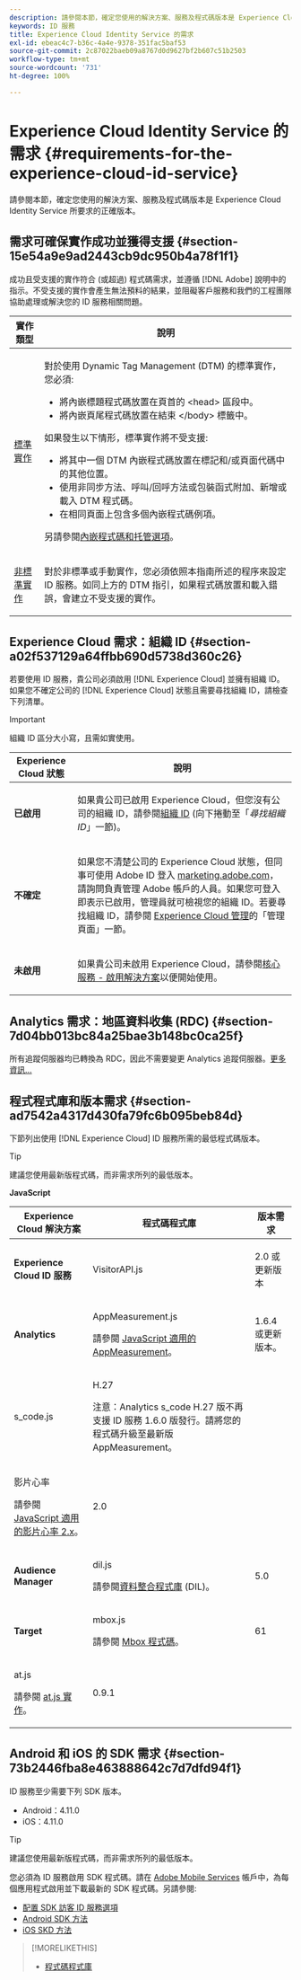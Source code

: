 ```yaml
---
description: 請參閱本節，確定您使用的解決方案、服務及程式碼版本是 Experience Cloud Identity Service 所要求的正確版本。
keywords: ID 服務
title: Experience Cloud Identity Service 的需求
exl-id: ebeac4c7-b36c-4a4e-9378-351fac5baf53
source-git-commit: 2c87022baeb09a8767d0d9627bf2b607c51b2503
workflow-type: tm+mt
source-wordcount: '731'
ht-degree: 100%

---
```


# Experience Cloud Identity Service 的需求 {#requirements-for-the-experience-cloud-id-service}

請參閱本節，確定您使用的解決方案、服務及程式碼版本是 Experience Cloud Identity Service 所要求的正確版本。

## 需求可確保實作成功並獲得支援 {#section-15e54a9e9ad2443cb9dc950b4a78f1f1}

成功且受支援的實作符合 (或超過) 程式碼需求，並遵循 [!DNL Adobe] 說明中的指示。不受支援的實作會產生無法預料的結果，並阻礙客戶服務和我們的工程團隊協助處理或解決您的 ID 服務相關問題。

<table id="table_2216C44AA66248DCAA13BF64BDF2D88A"> 
 <thead> 
  <tr> 
   <th colname="col1" class="entry"> 實作類型 </th> 
   <th colname="col2" class="entry"> 說明 </th> 
  </tr> 
 </thead>
 <tbody> 
  <tr> 
   <td colname="col1"> <p> <a href="../implementation-guides/standard.md#concept-89cd0199a9634fc48644f2d61e3d2445" format="dita" scope="local"> 標準實作</a> </p> </td> 
   <td colname="col2"> <p>對於使用 Dynamic Tag Management (DTM) 的標準實作，您必須: </p> 
    <ul id="ul_59CDE179566844B494F3068FF6333809"> 
     <li id="li_CCCB6AFC08EE405F94C42216D3CE50AC"> 將內嵌標題程式碼放置在頁首的 <span class="codeph">&lt;head&gt;</span> 區段中。 </li> 
     <li id="li_13962F2CB1764091A84863BE499675A2">將內嵌頁尾程式碼放置在結束 <span class="codeph">&lt;/body&gt;</span> 標籤中。 </li> 
    </ul> <p>如果發生以下情形，標準實作將不受支援: </p> 
    <ul id="ul_3B62559317ED4C7AA548C3B8DBA281F7"> 
     <li id="li_1F16C6D412944197BEA56BC24730782C"> 將其中一個 DTM 內嵌程式碼放置在標記和/或頁面代碼中的其他位置。 </li> 
     <li id="li_05615C01F3A947BBBD41046E68377224"> 使用非同步方法、呼叫/回呼方法或包裝函式附加、新增或載入 DTM 程式碼。 </li> 
     <li id="li_B2137DFF627B473FA876580449026D2B">在相同頁面上包含多個內嵌程式碼例項。 </li> 
    </ul> <p>另請參閱<a href="https://experienceleague.adobe.com/docs/dtm/using/client-side/deployment.html?lang=zh-Hant" format="https" scope="external">內嵌程式碼和托管選項</a>。 </p> </td> 
  </tr> 
  <tr> 
   <td colname="col1"> <p> <a href="../implementation-guides/implementation-guides.md#section-2c4f2db1f9704315a7cccab6d2e07113" format="dita" scope="local"> 非標準實作 </a> </p> </td> 
   <td colname="col2"> <p>對於非標準或手動實作，您必須依照本指南所述的程序來設定 ID 服務。如同上方的 DTM 指引，如果程式碼放置和載入錯誤，會建立不受支援的實作。 </p> </td> 
  </tr> 
 </tbody> 
</table>

## Experience Cloud 需求：組織 ID {#section-a02f537129a64ffbb690d5738d360c26}

若要使用 ID 服務，貴公司必須啟用 [!DNL Experience Cloud] 並擁有組織 ID。如果您不確定公司的 [!DNL Experience Cloud] 狀態且需要尋找組織 ID，請檢查下列清單。

>[!IMPORTANT]
>
>組織 ID 區分大小寫，且需如實使用。

<table id="table_6C74B676EB094C568D2439FDCC9A7830"> 
 <thead> 
  <tr> 
   <th colname="col1" class="entry"> Experience Cloud 狀態 </th> 
   <th colname="col2" class="entry"> 說明 </th> 
  </tr> 
 </thead>
 <tbody> 
  <tr> 
   <td colname="col1"> <p> <b>已啟用</b> </p> </td> 
   <td colname="col2"> <p>如果貴公司已啟用 <span class="keyword">Experience Cloud</span>，但您沒有公司的組織 ID，請參閱<a href="https://experienceleague.adobe.com/docs/core-services/interface/manage-users-and-products/organizations.html?lang=zh-Hant" format="https" scope="external">組織 ID</a> (向下捲動至「<i>尋找組織 ID</i>」一節)。 </p> </td> 
  </tr> 
  <tr> 
   <td colname="col1"> <p> <b>不確定</b> </p> </td> 
   <td colname="col2"> <p> 如果您不清楚公司的 <span class="keyword">Experience Cloud</span> 狀態，但同事可使用 Adobe ID 登入 <a href="https://experiencecloud.adobe.com" format="https" scope="external">marketing.adobe.com</a>，請詢問負責管理 Adobe 帳戶的人員。如果您可登入即表示已啟用，管理員就可檢視您的組織 ID。若要尋找組織 ID，請參閱 <a href="https://docs.adobe.com/help/zh-Hant/core-services/interface/experience-cloud.html" format="https" scope="external">Experience Cloud 管理</a>的「管理頁面」一節。 </p> </td> 
  </tr> 
  <tr> 
   <td colname="col1"> <p> <b>未啟用</b> </p> </td> 
   <td colname="col2"> <p> 如果貴公司未啟用 Experience Cloud，請參閱<a href="https://experienceleague.adobe.com/docs/core-services/interface/about-core-services/core-services.html?lang=zh-Hant" format="https" scope="external">核心服務 - 啟用解決方案</a>以便開始使用。 </p> </td> 
  </tr> 
 </tbody> 
</table>

## Analytics 需求：地區資料收集 (RDC) {#section-7d04bb013bc84a25bae3b148bc0ca25f}

所有追蹤伺服器均已轉換為 RDC，因此不需要變更 Analytics 追蹤伺服器。[更多資訊...](https://experienceleague.adobe.com/docs/analytics/technotes/rdc/regional-data-collection.html?lang=en)

## 程式程式庫和版本需求 {#section-ad7542a4317d430fa79fc6b095beb84d}

下節列出使用 [!DNL Experience Cloud] ID 服務所需的最低程式碼版本。

>[!TIP]
>
>建議您使用最新版程式碼，而非需求所列的最低版本。

**JavaScript**

<table id="table_8E773F76DBCB4797A0C117080CA8707C"> 
 <thead> 
  <tr> 
   <th colname="col1" class="entry"> Experience Cloud 解決方案 </th> 
   <th colname="col3" class="entry"> 程式碼程式庫 </th> 
   <th colname="col4" class="entry"> 版本需求 </th> 
  </tr> 
 </thead>
 <tbody> 
  <tr> 
   <td colname="col1"> <p> <b><span class="keyword"></span> Experience Cloud ID 服務</b> </p> </td> 
   <td colname="col3"> <p> <span class="codeph"> VisitorAPI.js</span> </p> </td> 
   <td colname="col4"> <p>2.0 或更新版本 </p> </td> 
  </tr> 
  <tr> 
   <td colname="col1" morerows="2"> <p> <b> <span class="keyword"> Analytics </span> </b> </p> </td> 
   <td colname="col3"> <p> <span class="codeph"> AppMeasurement.js</span> </p> <p>請參閱 <a href="https://experienceleague.adobe.com/docs/analytics/implementation/js/overview.html?lang=zh-Hant" format="https" scope="external">JavaScript 適用的 AppMeasurement</a>。 </p> </td> 
   <td colname="col4"> <p>1.6.4 或更新版本。 </p> </td> 
  </tr> 
  <tr> 
   <td colname="col3"> <p> <span class="codeph"> s_code.js</span> </p> </td> 
   <td colname="col4"> <p>H.27 </p> <p> <p>注意：<span class="keyword">Analytics</span> s_code H.27 版不再支援 ID 服務 1.6.0 版發行。請將您的程式碼升級至最新版 AppMeasurement。 </p> </p> </td> 
  </tr> 
  <tr> 
   <td colname="col3"> <p>影片心率 </p> <p>請參閱 <a href="https://experienceleague.adobe.com/docs/media-analytics/using/media-overview.html?lang=zh-Hant" format="https" scope="external">JavaScript 適用的影片心率 2.x</a>。 </p> </td> 
   <td colname="col4"> <p>2.0 </p> </td> 
  </tr> 
  <tr> 
   <td colname="col1"> <p> <b> <span class="keyword"> Audience Manager </span> </b> </p> </td> 
   <td colname="col3"> <p> <span class="codeph"> dil.js</span> </p> <p> 請參閱<a href="https://experienceleague.adobe.com/docs/audience-manager/user-guide/dil-api/dil-overview.html?lang=zh-Hant" format="https" scope="external">資料整合程式庫</a> (DIL)。 </p> </td> 
   <td colname="col4"> <p>5.0 </p></td> 
  </tr> 
  <tr> 
   <td colname="col1" morerows="1"> <p> <b> <span class="keyword"> Target </span> </b> </p> </td> 
   <td colname="col3"> <p> <span class="codeph"> mbox.js</span> </p> <p>請參閱 <a href="https://experienceleague.adobe.com/docs/target/using/implement-target/client-side/mbox-implement/mbox-technical.html?lang=zh-Hant" format="https" scope="external">Mbox 程式碼</a>。 </p> </td> 
   <td colname="col4"> <p>61 </p> </td> 
  </tr> 
  <tr> 
   <td colname="col3"> <p> <span class="codeph"> at.js</span> </p> <p>請參閱 <a href="https://experienceleague.adobe.com/docs/target/using/implement-target/client-side/at-js/how-atjs-works.html?lang=zh-Hant" format="https" scope="external">at.js 實作</a>。 </p> </td> 
   <td colname="col4"> <p>0.9.1 </p> </td> 
  </tr> 
 </tbody> 
</table>

## Android 和 iOS 的 SDK 需求 {#section-73b2446fba8e463888642c7d7dfd94f1}

ID 服務至少需要下列 SDK 版本。

* Android：4.11.0
* iOS：4.11.0

>[!TIP]
>
>建議您使用最新版程式碼，而非需求所列的最低版本。

您必須為 ID 服務啟用 SDK 程式碼。請在 [Adobe Mobile Services](https://mobilemarketing.adobe.com/) 帳戶中，為每個應用程式啟用並下載最新的 SDK 程式碼。另請參閱:

* [配置 SDK 訪客 ID 服務選項](https://experienceleague.adobe.com/docs/mobile-services/using/manage-app-settings-ug/configuring-app/t-config-visitor.html?lang=zh-Hant)
* [Android SDK 方法](https://experienceleague.adobe.com/docs/mobile-services/android/experience-cloud-android/c-marketing-cloud.html?lang=zh-Hant)
* [iOS SKD 方法](https://experienceleague.adobe.com/docs/mobile-services/ios/exp-cloud-ios/marketing-cloud.html?lang=zh-Hant)

>[!MORELIKETHIS]
>
>* [程式碼程式庫](../library/library.md#concept-ff27497375644a898d47984aefb21c97)

